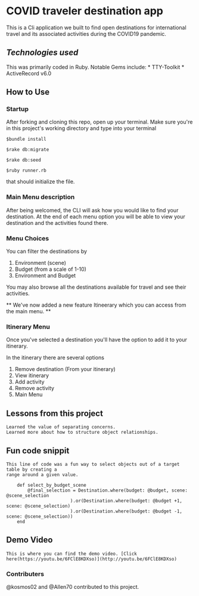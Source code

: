 # COVID traveler destination app
This is a Cli application we built to find open destinations
for international travel and its associated activities during the COVID19 pandemic.

## _Technologies used_
This was primarily coded in Ruby. Notable Gems include:
    * TTY-Toolkit
    * ActiveRecord v6.0

## How to Use

### Startup

After forking and cloning this repo, open up your terminal. Make sure you're in this project's working directory and type into your terminal
```
$bundle install

$rake db:migrate

$rake db:seed

$ruby runner.rb 
```

that should initialize the file.

### Main Menu description

After being welcomed, the CLI will ask how you would like to find your destination. At the end of each menu option you will be able to view your destination and the activities found there.

### Menu Choices

You can filter the destinations by

1. Environment (scene)
2. Budget (from a scale of 1-10)
3. Environment and Budget

You may also browse all the destinations available for travel and see their activities.

** We've now added a new feature Itineerary which you can access from the main menu. **

### Itinerary Menu

Once you've selected a destination you'll have the option to add it to your itinerary.

In the itinerary there are several options 

1. Remove destination (From your itinerary)
2. View itinerary
3. Add activity
4. Remove activity
5. Main Menu

## Lessons from this project
    Learned the value of separating concerns.
    Learned more about how to structure object relationships.

## Fun code snippit
    This line of code was a fun way to select objects out of a target table by creating a 
    range around a given value.
```
    def select_by_budget_scene
        @final_selection = Destination.where(budget: @budget, scene: @scene_selection
                        ).or(Destination.where(budget: @budget +1, scene: @scene_selection)
                        ).or(Destination.where(budget: @budget -1, scene: @scene_selection))
    end
```

## Demo Video
    This is where you can find the demo video. [Click here(https://youtu.be/6FClE8KDXso)](http://youtu.be/6FClE8KDXso)
### Contributers 

@kosmos02 and @Allen70 contributed to this project.
